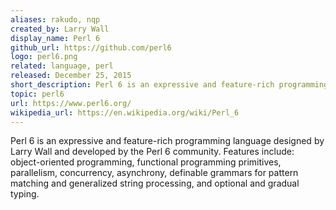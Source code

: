 ```yaml
---
aliases: rakudo, nqp
created_by: Larry Wall
display_name: Perl 6
github_url: https://github.com/perl6
logo: perl6.png
related: language, perl
released: December 25, 2015
short_description: Perl 6 is an expressive and feature-rich programming language.
topic: perl6
url: https://www.perl6.org/
wikipedia_url: https://en.wikipedia.org/wiki/Perl_6
---
```

Perl 6 is an expressive and feature-rich programming language designed by Larry Wall and developed by the Perl 6 community. Features include: object-oriented programming, functional programming primitives, parallelism, concurrency, asynchrony, definable grammars for pattern matching and generalized string processing, and optional and gradual typing.
